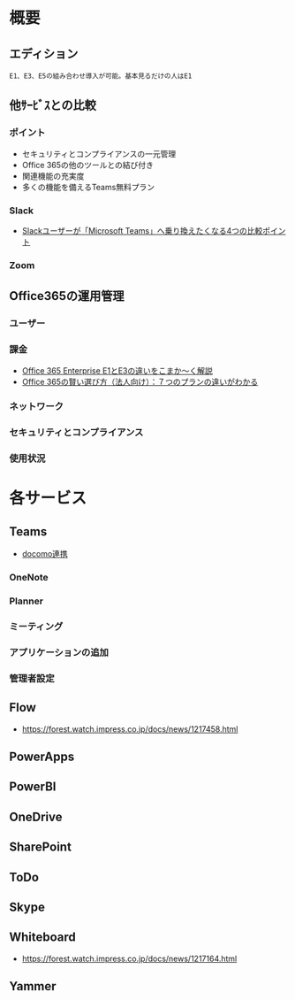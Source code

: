 # 概要
## エディション
    E1、E3、E5の組み合わせ導入が可能。基本見るだけの人はE1

## 他ｻｰﾋﾞｽとの比較
### ポイント
* セキュリティとコンプライアンスの一元管理
* Office 365の他のツールとの結び付き
* 関連機能の充実度
* 多くの機能を備えるTeams無料プラン
### Slack
* [Slackユーザーが「Microsoft Teams」へ乗り換えたくなる4つの比較ポイント](https://techtarget.itmedia.co.jp/tt/news/1904/05/news07.html)
### Zoom

## Office365の運用管理
### ユーザー
### 課金
* [Office 365 Enterprise E1とE3の違いをこまか～く解説](https://www.biz2cloud.com/blog/different-point-enterprise-e3-and-e5.html#close-modal)
* [Office 365の賢い選び方（法人向け）：７つのプランの違いがわかる](https://www.biz2cloud.com/blog/wise-choice-corporate.html)
### ネットワーク
### セキュリティとコンプライアンス
### 使用状況

# 各サービス
## Teams
* [docomo連携](https://www.nttdocomo.co.jp/info/news_release/2019/10/01_01.html)
### OneNote
### Planner 
### ミーティング
### アプリケーションの追加
### 管理者設定

## Flow
* https://forest.watch.impress.co.jp/docs/news/1217458.html
## PowerApps
## PowerBI
## OneDrive
## SharePoint
## ToDo
## Skype
## Whiteboard
* https://forest.watch.impress.co.jp/docs/news/1217164.html
## Yammer